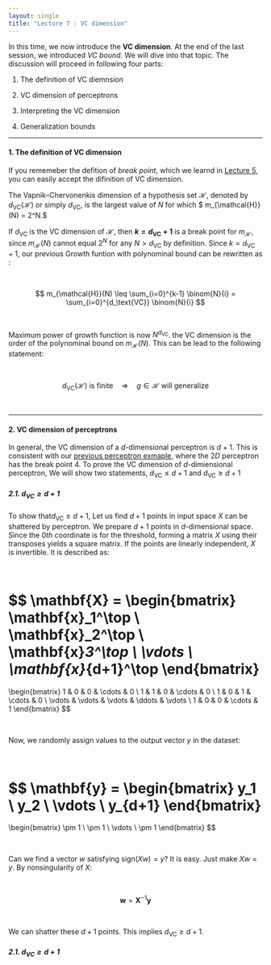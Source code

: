 ```yaml
---
layout: single
title: "Lecture 7 : VC dimension"
---
```


In this time, we now introduce the **VC dimension**. At the end of the last session, we introduced *VC bound*. We will dive into that topic. The discussion will proceed in following four parts: 

1. The definition of VC diemnsion

2. VC dimension of perceptrons

3. Interpreting the VC dimension

4. Generalization bounds

---

#### 1. The definition of VC dimension

If you rememeber the defition of *break point*, which we learnd in [<u>Lecture 5</u>](https://isopink.github.io/Effective-number-of-hypothesis/), you can easily accept the difinition of VC dimension. 

The Vapnik–Chervonenkis dimension of a hypothesis set $\mathcal{H}$, denoted by $d_{\text{VC}}(\mathcal{H})$ or simply $d_{\text{VC}}$, is the largest value of $N$ for which $ m_{\mathcal{H}}(N) = 2^N.$ 

If $d_{\text{VC}}$ is the VC dimension of $\mathcal{H}$, then **$k = d_{\text{VC}} + 1$** is a break point for $m_{\mathcal{H}}$, since $m_{\mathcal{H}}(N)$ cannot equal $2^N$ for any $N > d_{\text{VC}}$ by definition. Since $k = d_{\text{VC}} +1$, our previous Growth funtion with polynominal bound can be rewritten as : 

<br>

$$
m_{\mathcal{H}}(N) \leq \sum_{i=0}^{k-1} \binom{N}{i} = \sum_{i=0}^{d_\text{VC}} \binom{N}{i}
$$

<br>

Maximum power of growth function is now $N^{d_\text{VC}}$. the VC dimension is the order of the polynominal bound on $m_\mathcal{H}(N)$. This can be lead to the following statement: 

<br>

$$
d_{\text{VC}}(\mathcal{H}) \text{ is finite} \quad \Rightarrow \quad g \in \mathcal{H} \text{ will generalize}
$$

<br>

---

#### 2. VC dimension of perceptrons 

In general, the VC dimension of a $d$-dimensional perceptron is $d+1$. This is consistent with our [<u>previous perceptron exmaple</u>](https://isopink.github.io/Effective-number-of-hypothesis/), where the $2D$ perceptron has the break point $4$. To prove the VC dimension of $d$-dimiensional perceptron, We will show two statements, $d_{\text{VC}} \leq d + 1$ and $d_{\text{VC}} \geq d + 1$


##### 2.1. $d_{\text{VC}} \geq d + 1$


To show that$d_{\text{VC}} \geq d + 1$, Let us find $d+1$ points in input space $X$ can be shattered by perceptron. We prepare $d+1$ points in $d$-dimensional space. Since the $0th$ coordinate is for the threshold, forming a matrix $X$ using their transposes yields a square matrix. If the points are linearly independent, $X$ is invertible. It is described as: 

<br>

$$
\mathbf{X} =
\begin{bmatrix}
\mathbf{x}_1^\top \\
\mathbf{x}_2^\top \\
\mathbf{x}_3^\top \\
\vdots \\
\mathbf{x}_{d+1}^\top
\end{bmatrix}
=
\begin{bmatrix}
1 & 0 & 0 & \cdots & 0 \\
1 & 1 & 0 & \cdots & 0 \\
1 & 0 & 1 & \cdots & 0 \\
\vdots & \vdots & \vdots & \ddots & \vdots \\
1 & 0 & 0 & \cdots & 1
\end{bmatrix}
$$

<br>

Now, we randomly assign values to the output vector $y$ in the dataset:

<br>

$$
\mathbf{y} =
\begin{bmatrix}
y_1 \\
y_2 \\
\vdots \\
y_{d+1}
\end{bmatrix}
=
\begin{bmatrix}
\pm 1 \\
\pm 1 \\
\vdots \\
\pm 1
\end{bmatrix}
$$

<br>

Can we find a vector $w$ satisfying $\text{sign}(Xw) = y$? It is easy. Just make $Xw =y$. By nonsingularity of $X$: 

<br>

$$
\mathbf{w} = \mathbf{X}^{-1} \mathbf{y}
$$

<br>

We can shatter these $d+1$ points. This implies $d_{\text{VC}} \geq d + 1$. 



##### 2.1. $d_{\text{VC}} \geq d + 1$



